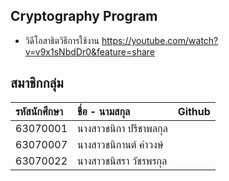 ## Cryptography Program
* วิดีโอสาธิตวิธีการใช้งาน 
https://youtube.com/watch?v=v9x1sNbdDr0&feature=share

## สมาชิกกลุ่ม

| รหัสนักศึกษา| ชื่อ - นามสกุล |    Github    |
| :---         |     :---      |          :--- |
| 63070001   |นางสาวชนิกา ปรีชาพลกุล     |  |
| 63070007   |นางสาวชนิกานต์ คำวงษ์     |  |
| 63070022   |นางสาวชนิสรา วัชรพรกุล     ||

